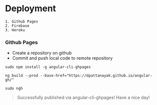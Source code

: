 # Deployment

    1. Github Pages
    2. Firebase
    3. Heroku

### Github Pages

- Create a repository on github 
- Commit and push local code to remote repository

`sudo npm install -g angular-cli-ghpages`

`ng build --prod --base-href="https://dpattanayak.github.io/angular-gh/"`

`sudo ngh`

> Successfully published via angular-cli-ghpages! Have a nice day!